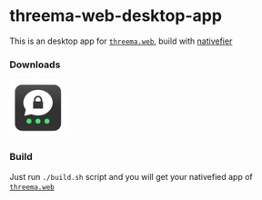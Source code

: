 # threema-web-desktop-app
This is an desktop app for [`threema.web`](https://web.threema.ch), build with [nativefier](https://github.com/jiahaog/nativefier)

### Downloads
<a href="https://github.com/qoomon/threema-web-desktop-app/releases">
  <img src="icon.png" width="100" height="100">
</a>

### Build
Just run `./build.sh` script and you will get your nativefied app of [`threema.web`](https://web.threema.ch)
